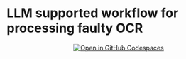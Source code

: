 # LLM supported workflow for processing faulty OCR

<p align="center">
    <a href="https://codespaces.new/Digital-History-Bielefeld/llm-supported-workflow-for-processing-faulty-ocr"><img src="https://github.com/codespaces/badge.svg" alt="Open in GitHub Codespaces"></a>
</p>
